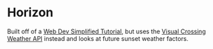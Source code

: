 # Horizon

Built off of a [Web Dev Simplified Tutorial](https://www.youtube.com/watch?v=OE7kml0pigw), but uses the [Visual Crossing Weather API](https://www.visualcrossing.com/weather-api) instead and looks at future sunset weather factors.
